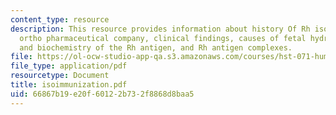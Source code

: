 ```yaml
---
content_type: resource
description: This resource provides information about history Of Rh isoimmunization,
  ortho pharmaceutical company, clinical findings, causes of fetal hydrops, genetics
  and biochemistry of the Rh antigen, and Rh antigen complexes.
file: https://ol-ocw-studio-app-qa.s3.amazonaws.com/courses/hst-071-human-reproductive-biology-fall-2005/66867b19e20f60122b732f8868d8baa5_isoimmunization.pdf
file_type: application/pdf
resourcetype: Document
title: isoimmunization.pdf
uid: 66867b19-e20f-6012-2b73-2f8868d8baa5
---
```

